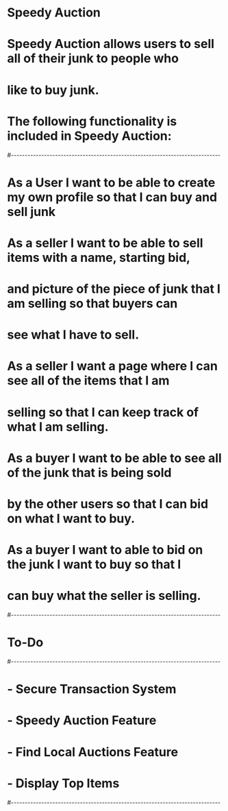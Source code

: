 # Speedy Auction

# Speedy Auction allows users to sell all of their junk to people who
# like to buy junk.

# The following functionality is included in Speedy Auction:
#----------------------------------------------------------------------------
# As a User I want to be able to create my own profile so that I can buy and sell junk

# As a seller I want to be able to sell items with a name, starting bid,
# and picture of the piece of junk that I am selling so that buyers can
# see what I have to sell.

# As a seller I want a page where I can see all of the items that I am
# selling so that I can keep track of what I am selling.

# As a buyer I want to be able to see all of the junk that is being sold
# by the other users so that I can bid on what I want to buy.

# As a buyer I want to able to bid on the junk I want to buy so that I
# can buy what the seller is selling.
#----------------------------------------------------------------------------
# To-Do
#----------------------------------------------------------------------------
# - Secure Transaction System
# - Speedy Auction Feature
# - Find Local Auctions Feature
# - Display Top Items
#----------------------------------------------------------------------------
